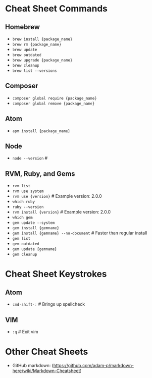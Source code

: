 Cheat Sheet Commands
====================

Homebrew
--------
- `brew install {package_name}`
- `brew rm {package_name}`
- `brew update`
- `brew outdated`
- `brew upgrade {package_name}`
- `brew cleanup`
- `brew list --versions`

Composer
--------
- `composer global require {package_name}`
- `composer global remove {package_name}`

Atom
----
- `apm install {package_name}`

Node
----
- `node --version` #

RVM, Ruby, and Gems
-------------------
- `rvm list`
- `rvm use system`
- `rvm use {version}` # Example version: 2.0.0
- `which ruby`
- `ruby --version`
- `rvm install {version}` # Example version: 2.0.0
- `which gem`
- `gem update --system`
- `gem install {gemname}`
- `gem install {gemname} --no-document` # Faster than regular install
- `gem list`
- `gem outdated`
- `gem update {gemname}`
- `gem cleanup`

Cheat Sheet Keystrokes
======================

Atom
----
- `cmd-shift-:` # Brings up spellcheck

VIM
---
- `:q` # Exit vim

Other Cheat Sheets
==================
- GitHub markdown: (https://github.com/adam-p/markdown-here/wiki/Markdown-Cheatsheet)
